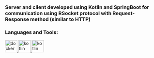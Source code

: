 <h3 align="left">Server and client developed using Kotlin and SpringBoot for communication using RSocket protocol with
    Request-Response method (similar to HTTP)</h3>

<h3 align="left">Languages and Tools:</h3>
<p align="left"> <a href="https://rsocket.io/" target="_blank"> <img
            src="https://rsocket.io/img/social/rsocket-io-twitter-card.jpg"
            alt="docker" width="40" height="40" /> </a> <a href="https://kotlinlang.org" target="_blank"> <img
            src="https://www.vectorlogo.zone/logos/kotlinlang/kotlinlang-icon.svg" alt="kotlin" width="40"
            height="40" /> </a>
            <a href="https://spring.io/projects/spring-boot" target="_blank"> <img
                src="https://programadoresbrasil.com.br/wp-content/uploads/2021/05/spring-framework.png" alt="kotlin" width="40"
                height="40" /> </a>
